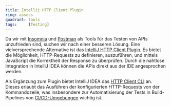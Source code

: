 ```yaml
---
title: Intellij HTTP Client Plugin
ring: assess
quadrant: tools
tags:     [Testing]
---
```


Da wir mit [Insomnia][insomnia] und [Postman][postman] als Tools für das Testen von APIs unzufrieden sind, suchen wir
nach einer besseren Lösung. Eine vielversprechende Alternative ist das [IntelliJ HTTP Client
Plugin][intellij-http-client-plugin]. Es bietet die Möglichkeit, HTTP-Requests zu definieren, auszuführen, und mittels
JavaScript die Korrektheit der Response zu überprüfen. Durch die nahtlose Integration in IntelliJ IDEA können die APIs
direkt aus der IDE angesprochen werden.

Als Ergänzung zum Plugin bietet IntelliJ IDEA das [HTTP Client CLI][http-client-cli] an. Dieses erlaubt das Ausführen
der konfigurierten HTTP-Requests von der Kommandozeile, was insbesondere zur Automatisierung der Tests in
Build-Pipelines von [CI/CD-Umgebungen][ci-cd] wichtig ist.

[insomnia]: /tools/insomnia
[postman]: https://www.postman.com
[intellij-http-client-plugin]: https://www.jetbrains.com/help/idea/http-client-in-product-code-editor.html
[http-client-cli]: https://www.jetbrains.com/help/idea/http-client-cli.html
[ci-cd]: /concepts-and-methods/ci-cd
